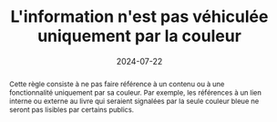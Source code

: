 ---
title: L'information n'est pas véhiculée uniquement par la couleur
abstract: "Cette règle consiste à ne pas faire référence à un contenu ou à une fonctionnalité uniquement par sa couleur. Par exemple, les références à un lien interne ou externe au livre qui seraient signalées par la seule couleur bleue ne seront pas lisibles par certains publics."
categories: 
    - "mise en forme"
agrege: O4176-E056
opquast: '4 176'
indiceebook: '056'
description: "Règle n°56"
before: "055"
weight: "56"
after: "057"
actif: '1'
layout: rules
date: 2024-07-22
tags: 
    - "accessibilité"
    - "Utilisabilité"
objectif: 
    - "Permettre l’accès à l’information pour les utilisateurs dont le terminal ou le logiciel de lecture, l’assistance technique ou encore le handicap (comme le daltonisme) ne permettent pas de visualiser ou de différencier les couleurs"
    - "Améliorer l’accessibilité des contenus aux personnes handicapées"
Meo: 
    - "Fournir un complément à la couleur pour véhiculer l’information qu’elle porte. Ce complément, indépendant de la couche de mise en forme CSS, peut être de plusieurs ordres, par exemple&nbsp;: <ul><li>Prévoir un balisage sémantique (strong, em, etc.) ;</li><li>Ajouter des hachures, motifs, bordures, etc. dans les cartes et les graphiques.</li></ul>"
Controle: 
    - "La vérification nécessite de comparer visuellement deux types d’affichage du livre&nbsp;: un affichage normal et un affichage où les couleurs seront désactivées (rendu sur écran d’ordinateur et rendu sur liseuse avec écran en niveaux de gris)."
    - "La vérification nécessite de comparer visuellement deux types d’affichage du livre&nbsp;: un affichage normal et un affichage où les couleurs seront désactivées (rendu sur écran d’ordinateur et rendu sur liseuse avec écran en niveaux de gris)."
epubcheck: 
ace: 
humancheck: true
ReadiumGoToolkit: 
Source: 
    - "Opquast"
Referentiel: 
    - "[Web Content Accessibility Guidelines (WCAG)  1.4.1 Use of Color (Level A)](https://www.w3.org/Translations/WCAG22-fr/#use-of-color)"
steps: 
    - "Projet éditorial"
    - ""
---